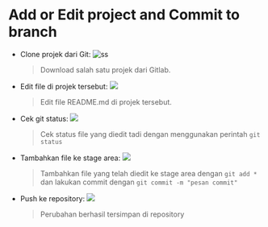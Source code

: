 # Add or Edit project and Commit to branch
- Clone projek dari Git:
   ![ss](https://iili.io/HyZgj0N.png)
   >Download salah satu projek dari Gitlab.
- Edit file di projek tersebut:
  ![](https://iili.io/HytWLLF.png)
  >Edit file README.md di projek tersebut.
- Cek git status:
  ![](https://iili.io/HytWZqg.png)
  >Cek status file yang diedit tadi dengan menggunakan perintah `git status`
- Tambahkan file ke stage area:
   ![](https://iili.io/HytWt1a.png)
  >Tambahkan file yang telah diedit ke stage area dengan `git add *` dan lakukan commit dengan `git commit -m "pesan commit"`
- Push ke repository:
  ![](https://iili.io/HytWDrJ.png)
  >Perubahan berhasil tersimpan di repository
